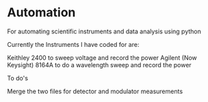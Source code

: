 # Automation
For automating scientific instruments and data analysis using python

Currently the Instruments I have coded for are:

Keithley 2400 to sweep voltage and record the power
Agilent (Now Keysight) 8164A to do a wavelength sweep and record the power

To do's

Merge the two files for detector and modulator measurements
